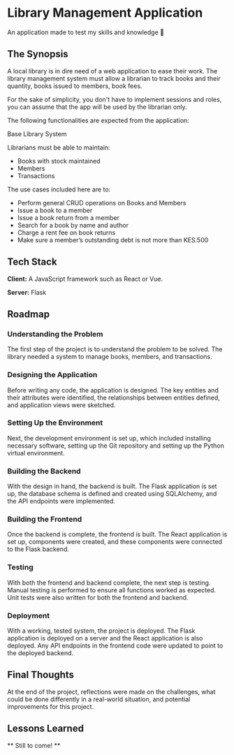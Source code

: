 
# Library Management Application
An application made to test my skills and knowledge 🙂


## The Synopsis
A local library is in dire need of a web application to ease their work. The library management system must allow a librarian to track books and their quantity, books issued to members, book fees.

For the sake of simplicity, you don't have to implement sessions and roles, you can assume that the app will be used by the librarian only.

The following functionalities are expected from the application:

Base Library System

Librarians must be able to maintain:
* Books with stock maintained
* Members
* Transactions

The use cases included here are to:
* Perform general CRUD operations on Books and Members
* Issue a book to a member
* Issue a book return from a member
* Search for a book by name and author
* Charge a rent fee on book returns
* Make sure a member’s outstanding debt is not more than KES.500
## Tech Stack

**Client:** A JavaScript framework such as React or Vue.

**Server:** Flask


## Roadmap

### Understanding the Problem
The first step of the project is to understand the problem to be solved. The library needed a system to manage books, members, and transactions.

### Designing the Application
Before writing any code, the application is designed. The key entities and their attributes were identified, the relationships between entities defined, and application views were sketched.

### Setting Up the Environment
Next, the development environment is set up, which included installing necessary software, setting up the Git repository and setting up the Python virtual environment.

### Building the Backend
With the design in hand, the backend is built. The Flask application is set up, the database schema is defined and created using SQLAlchemy, and the API endpoints were implemented.

### Building the Frontend
Once the backend is complete, the frontend is built. The React application is set up, components were created, and these components were connected to the Flask backend.

### Testing
With both the frontend and backend complete, the next step is testing. Manual testing is performed to ensure all functions worked as expected. Unit tests were also written for both the frontend and backend.

### Deployment
With a working, tested system, the project is deployed. The Flask application is deployed on a server and the React application is also deployed. Any API endpoints in the frontend code were updated to point to the deployed backend.

## Final Thoughts
At the end of the project, reflections were made on the challenges, what could be done differently in a real-world situation, and potential improvements for this project.

## Lessons Learned

** Still to come! **
